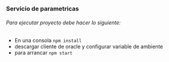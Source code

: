 ### Servicio de parametricas

###### Para ejecutar proyecto debe hacer lo siguiente:
- En una consola ```npm install```
- descargar cliente de oracle y configurar variable de ambiente
- para arrancar ```npm start```